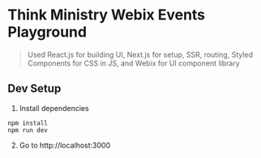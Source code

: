 # Think Ministry Webix Events Playground

> Used React.js for building UI, Next.js for setup, SSR, routing, Styled Components for CSS in JS, and Webix for UI component library

## Dev Setup

1. Install dependencies

```
npm install
npm run dev
```

2. Go to http://localhost:3000
